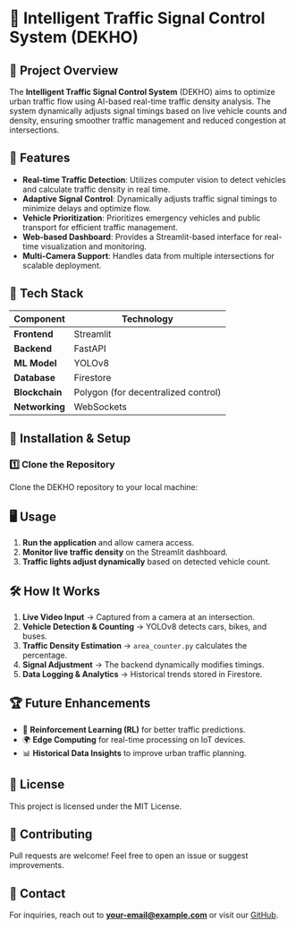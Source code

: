 # 🚦 Intelligent Traffic Signal Control System (DEKHO)

## 📝 Project Overview

The **Intelligent Traffic Signal Control System** (DEKHO) aims to optimize urban traffic flow using AI-based real-time traffic density analysis. The system dynamically adjusts signal timings based on live vehicle counts and density, ensuring smoother traffic management and reduced congestion at intersections.

## 🔧 Features

- **Real-time Traffic Detection**: Utilizes computer vision to detect vehicles and calculate traffic density in real time.
- **Adaptive Signal Control**: Dynamically adjusts traffic signal timings to minimize delays and optimize flow.
- **Vehicle Prioritization**: Prioritizes emergency vehicles and public transport for efficient traffic management.
- **Web-based Dashboard**: Provides a Streamlit-based interface for real-time visualization and monitoring.
- **Multi-Camera Support**: Handles data from multiple intersections for scalable deployment.

## 📌 Tech Stack

| Component         | Technology                  |
|-------------------|-----------------------------|
| **Frontend**      | Streamlit                   |
| **Backend**       | FastAPI                     |
| **ML Model**      | YOLOv8                      |
| **Database**      | Firestore                   |
| **Blockchain**    | Polygon (for decentralized control) |
| **Networking**    | WebSockets                  |

## 🚀 Installation & Setup

### 1️⃣ Clone the Repository

Clone the DEKHO repository to your local machine:

## 🖥️ Usage

1. **Run the application** and allow camera access.
2. **Monitor live traffic density** on the Streamlit dashboard.
3. **Traffic lights adjust dynamically** based on detected vehicle count.

## 🛠️ How It Works

1. **Live Video Input** → Captured from a camera at an intersection.
2. **Vehicle Detection & Counting** → YOLOv8 detects cars, bikes, and buses.
3. **Traffic Density Estimation** → `area_counter.py` calculates the percentage.
4. **Signal Adjustment** → The backend dynamically modifies timings.
5. **Data Logging & Analytics** → Historical trends stored in Firestore.

## 🏆 Future Enhancements
- 🚀 **Reinforcement Learning (RL)** for better traffic predictions.
- 🌍 **Edge Computing** for real-time processing on IoT devices.
- 📊 **Historical Data Insights** to improve urban traffic planning.

## 📜 License
This project is licensed under the MIT License.

## 🤝 Contributing
Pull requests are welcome! Feel free to open an issue or suggest improvements.

## 📧 Contact
For inquiries, reach out to **your-email@example.com** or visit our [GitHub](https://github.com/Karush2807/DEKHO).
